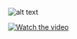 ![alt text](https://raw.githubusercontent.com/SamirPaul1/user-form/main/Screenshot%20from%202021-06-20%2019-05-39.png)



[![Watch the video](https://i.imgur.com/vKb2F1B.png)](https://drive.google.com/file/d/1Bqpk7JA1uFzNSPThwyCbRvMZh_aIahkV/view?usp=sharing)
